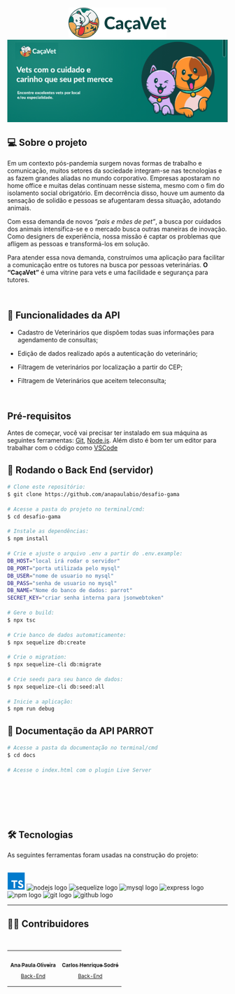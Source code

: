 <div align="center">

![Alt text](/img/Group%20127.png)
![](/img/cacaVet.png)

</div>


## 💻 Sobre o projeto
Em um contexto pós-pandemia surgem novas formas de trabalho e comunicação, muitos setores da sociedade integram-se nas tecnologias e as fazem grandes aliadas no mundo corporativo. Empresas apostaram no home office e muitas delas continuam nesse sistema, mesmo com o fim do isolamento social obrigatório.  Em decorrência disso, houve um aumento da sensação de solidão e pessoas se afugentaram dessa situação, adotando animais.

Com essa demanda de novos *“pais e mães de pet”*, a busca por cuidados dos animais intensifica-se e o mercado busca outras maneiras de inovação. Como designers de experiência, nossa missão é captar os problemas que afligem as pessoas e transformá-los em solução. 

Para atender essa nova demanda, construímos uma aplicação para facilitar a comunicação entre os tutores na busca por pessoas veterinárias. **O “CaçaVet”** é uma vitrine para vets e uma facilidade e segurança para tutores.
 
<br>

## 📁 Funcionalidades da API

 - Cadastro de Veterinários que dispôem todas suas informações para agendamento de consultas;

 - Edição de dados realizado após a autenticação do veterinário;

 - Filtragem de veterinários por localização a partir do CEP;

 - Filtragem de Veterinários que aceitem teleconsulta;

<br>

## Pré-requisitos
Antes de começar, você vai precisar ter instalado em sua máquina as seguintes ferramentas:
[Git](https://git-scm.com/), [Node.js](https://nodejs.org/en/). 
Além disto é bom ter um editor para trabalhar com o código como [VSCode](https://code.visualstudio.com/)
<br>

## 🎲 Rodando o Back End (servidor)

```bash
# Clone este repositório:
$ git clone https://github.com/anapaulabio/desafio-gama

# Acesse a pasta do projeto no terminal/cmd:
$ cd desafio-gama

# Instale as dependências:
$ npm install

# Crie e ajuste o arquivo .env a partir do .env.example: 
DB_HOST="local irá rodar o servidor"
DB_PORT="porta utilizada pelo mysql"
DB_USER="nome de usuario no mysql"
DB_PASS="senha de usuario no mysql"
DB_NAME="Nome do banco de dados: parrot"
SECRET_KEY="criar senha interna para jsonwebtoken"

# Gere o build:
$ npx tsc

# Crie banco de dados automaticamente:
$ npx sequelize db:create

# Crie o migration:
$ npx sequelize-cli db:migrate

# Crie seeds para seu banco de dados:
$ npx sequelize-cli db:seed:all

# Inicie a aplicação:
$ npm run debug

```

 ## 📁 Documentação da API PARROT 

```bash
# Acesse a pasta da documentação no terminal/cmd
$ cd docs

# Acesse o index.html com o plugin Live Server
```

<br><br>


<br><br>

## 🛠 Tecnologias

As seguintes ferramentas foram usadas na construção do projeto:
<br><br>

<div align="left">
  <img alt="Rafa-Ts" height="40" width="40" src="https://raw.githubusercontent.com/devicons/devicon/master/icons/typescript/typescript-plain.svg">
  <img src="https://cdn.jsdelivr.net/gh/devicons/devicon/icons/nodejs/nodejs-original.svg" height="40" width="52" alt="nodejs logo"  />
  <img src="https://cdn.jsdelivr.net/gh/devicons/devicon/icons/sequelize/sequelize-original.svg" height="40" width="52" alt="sequelize logo"  />
  <img src="https://cdn.jsdelivr.net/gh/devicons/devicon/icons/mysql/mysql-original.svg" height="40" width="52" alt="mysql logo"  />
  <img src="https://cdn.jsdelivr.net/gh/devicons/devicon/icons/express/express-original.svg" height="40" width="52" alt="express logo"  />
  <img src="https://cdn.jsdelivr.net/gh/devicons/devicon/icons/npm/npm-original-wordmark.svg" height="40" width="52" alt="npm logo"  />
  <img src="https://cdn.jsdelivr.net/gh/devicons/devicon/icons/git/git-original.svg" height="40" width="52" alt="git logo"  />
  <img src="https://cdn.jsdelivr.net/gh/devicons/devicon/icons/github/github-original.svg" height="40" width="52" alt="github logo"  />
</div>

---

<h2> 👨‍💻 Contribuidores </h2><br>

<table>
  <tr>
    <td align="center">
      <a target="_blank" href="https://www.linkedin.com/in/anapaulaoliveiraa/">
        <img src="https://avatars.githubusercontent.com/u/104741998?v=4" width="100px;" alt=""/><br>
        <sub>
          <b>Ana Paula Oliveira</b>
          <p>Back-End</p>
        </sub>
      </a>
    </td>
    <td align="center">
      <a target="_blank" href="https://www.linkedin.com/in/carlos-henrique-sodr%C3%A9-gomes-858b48216/">
        <img src="https://avatars.githubusercontent.com/u/106976017?v=4" width="100px;" alt=""/><br>
        <sub>
          <b>Carlos Henrique Sodré</b>
           <p>Back-End</p>
        </sub>
      </a>
    </td>
   

</table>

<br><br>
